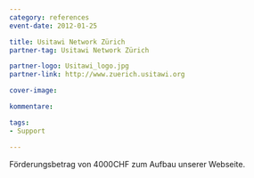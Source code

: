 ```yaml
---
category: references
event-date: 2012-01-25

title: Usitawi Network Zürich
partner-tag: Usitawi Network Zürich

partner-logo: Usitawi_logo.jpg
partner-link: http://www.zuerich.usitawi.org

cover-image: 

kommentare:

tags:
- Support

---
```


Förderungsbetrag von 4000CHF zum Aufbau unserer Webseite.